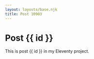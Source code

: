 ```yaml
---
layout: layouts/base.njk
title: Post 10903
---
```


# Post {{ id }}

This is post {{ id }} in my Eleventy project.
